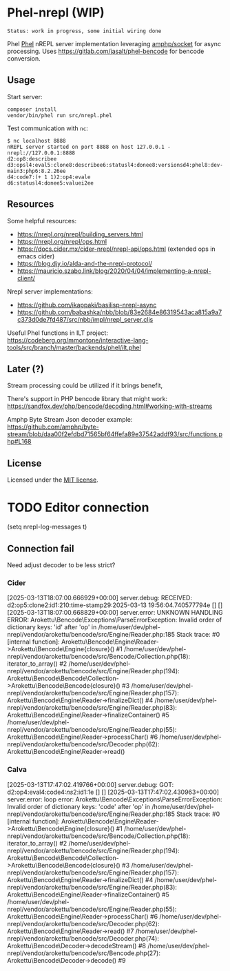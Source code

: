 # Phel-nrepl (WIP)

`Status: work in progress, some initial wiring done`

Phel [Phel](https://phel-lang.org/) nREPL server implementation leveraging [amphp/socket](https://amphp.org/socket) for async processing.
Uses https://gitlab.com/jasalt/phel-bencode for bencode conversion.

## Usage

Start server:
```
composer install
vendor/bin/phel run src/nrepl.phel
```

Test communication with `nc`:
```
$ nc localhost 8888
nREPL server started on port 8888 on host 127.0.0.1 - nrepl://127.0.0.1:8888
d2:op8:describee
d3:opsl4:eval5:clone8:describee6:statusl4:donee8:versionsd4:phel8:dev-main3:php6:8.2.26ee
d4:code7:(+ 1 1)2:op4:evale
d6:statusl4:donee5:valuei2ee
```

## Resources
Some helpful resources:

- https://nrepl.org/nrepl/building_servers.html
- https://nrepl.org/nrepl/ops.html
- https://docs.cider.mx/cider-nrepl/nrepl-api/ops.html (extended ops in emacs cider)
- https://blog.djy.io/alda-and-the-nrepl-protocol/
- https://mauricio.szabo.link/blog/2020/04/04/implementing-a-nrepl-client/

Nrepl server implementations:
- https://github.com/ikappaki/basilisp-nrepl-async
- https://github.com/babashka/nbb/blob/83e2684e86319543aca815a9a7c373d0de7fd487/src/nbb/impl/nrepl_server.cljs

Useful Phel functions in ILT project: https://codeberg.org/mmontone/interactive-lang-tools/src/branch/master/backends/phel/ilt.phel

## Later (?)
  Stream processing could be utilized if it brings benefit,

  There's support in PHP bencode library that might work:
  https://sandfox.dev/php/bencode/decoding.html#working-with-streams

  Amphp Byte Stream Json decoder example:
  https://github.com/amphp/byte-stream/blob/daa00f2efdbd71565bf64ffefa89e37542addf93/src/functions.php#L168

## License

Licensed under the [MIT license](https://opensource.org/licenses/MIT).

# TODO Editor connection
(setq nrepl-log-messages t)

## Connection fail
Need adjust decoder to be less strict?

### Cider
[2025-03-13T18:07:00.666929+00:00] server.debug: RECEIVED: d2:op5:clone2:id1:210:time-stamp29:2025-03-13 19:56:04.740577794e [] []
[2025-03-13T18:07:00.668829+00:00] server.error: UNKNOWN HANDLING ERROR: Arokettu\Bencode\Exceptions\ParseErrorException: Invalid order of dictionary keys: 'id' after 'op' in /home/user/dev/phel-nrepl/vendor/arokettu/bencode/src/Engine/Reader.php:185 Stack trace: #0 [internal function]: Arokettu\Bencode\Engine\Reader->Arokettu\Bencode\Engine\{closure}() #1 /home/user/dev/phel-nrepl/vendor/arokettu/bencode/src/Bencode/Collection.php(18): iterator_to_array() #2 /home/user/dev/phel-nrepl/vendor/arokettu/bencode/src/Engine/Reader.php(194): Arokettu\Bencode\Bencode\Collection->Arokettu\Bencode\Bencode\{closure}() #3 /home/user/dev/phel-nrepl/vendor/arokettu/bencode/src/Engine/Reader.php(157): Arokettu\Bencode\Engine\Reader->finalizeDict() #4 /home/user/dev/phel-nrepl/vendor/arokettu/bencode/src/Engine/Reader.php(83): Arokettu\Bencode\Engine\Reader->finalizeContainer() #5 /home/user/dev/phel-nrepl/vendor/arokettu/bencode/src/Engine/Reader.php(55): Arokettu\Bencode\Engine\Reader->processChar() #6 /home/user/dev/phel-nrepl/vendor/arokettu/bencode/src/Decoder.php(62): Arokettu\Bencode\Engine\Reader->read()
### Calva
[2025-03-13T17:47:02.419766+00:00] server.debug: GOT: d2:op4:eval4:code4:*ns*2:id1:1e [] []
[2025-03-13T17:47:02.430963+00:00] server.error: loop error: Arokettu\Bencode\Exceptions\ParseErrorException: Invalid order of dictionary keys: 'code' after 'op' in /home/user/dev/phel-nrepl/vendor/arokettu/bencode/src/Engine/Reader.php:185 Stack trace: #0 [internal function]: Arokettu\Bencode\Engine\Reader->Arokettu\Bencode\Engine\{closure}() #1 /home/user/dev/phel-nrepl/vendor/arokettu/bencode/src/Bencode/Collection.php(18): iterator_to_array() #2 /home/user/dev/phel-nrepl/vendor/arokettu/bencode/src/Engine/Reader.php(194): Arokettu\Bencode\Bencode\Collection->Arokettu\Bencode\Bencode\{closure}() #3 /home/user/dev/phel-nrepl/vendor/arokettu/bencode/src/Engine/Reader.php(157): Arokettu\Bencode\Engine\Reader->finalizeDict() #4 /home/user/dev/phel-nrepl/vendor/arokettu/bencode/src/Engine/Reader.php(83): Arokettu\Bencode\Engine\Reader->finalizeContainer() #5 /home/user/dev/phel-nrepl/vendor/arokettu/bencode/src/Engine/Reader.php(55): Arokettu\Bencode\Engine\Reader->processChar() #6 /home/user/dev/phel-nrepl/vendor/arokettu/bencode/src/Decoder.php(62): Arokettu\Bencode\Engine\Reader->read() #7 /home/user/dev/phel-nrepl/vendor/arokettu/bencode/src/Decoder.php(74): Arokettu\Bencode\Decoder->decodeStream() #8 /home/user/dev/phel-nrepl/vendor/arokettu/bencode/src/Bencode.php(27): Arokettu\Bencode\Decoder->decode() #9
